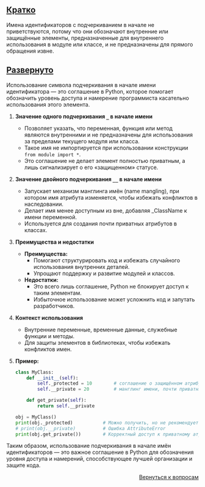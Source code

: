## <u>Кратко</u>

Имена идентификаторов с подчеркиванием в начале не приветствуются, потому что они обозначают внутренние или защищённые
элементы, предназначенные для внутреннего использования в модуле или классе, и не предназначены для прямого обращения
извне.

## <u>Развернуто</u>

Использование символа подчеркивания в начале имени идентификатора — это соглашение в Python, которое помогает обозначить
уровень доступа и намерение программиста касательно использования этого элемента.

1. **Значение одного подчеркивания `_` в начале имени**
    - Позволяет указать, что переменная, функция или метод являются внутренними и не предназначены для использования за
      пределами текущего модуля или класса.
    - Такое имя не импортируется при использовании конструкции `from module import *`.
    - Это соглашение не делает элемент полностью приватным, а лишь сигнализирует о его «защищенном» статусе.

2. **Значение двойного подчеркивания `__` в начале имени**
    - Запускает механизм манглинга имён (name mangling), при котором имя атрибута изменяется, чтобы избежать конфликтов
      в наследовании.
    - Делает имя менее доступным из вне, добавляя _ClassName к имени переменной.
    - Используется для создания почти приватных атрибутов в классах.

3. **Преимущества и недостатки**
    - **Преимущества:**
        - Помогают структурировать код и избежать случайного использования внутренних деталей.
        - Упрощают поддержку и развитие модулей и классов.
    - **Недостатки:**
        - Это всего лишь соглашение, Python не блокирует доступ к таким элементам.
        - Избыточное использование может усложнить код и запутать разработчиков.

4. **Контекст использования**
    - Внутренние переменные, временные данные, служебные функции и методы.
    - Для защиты элементов в библиотеках, чтобы избежать конфликтов имен.

5. **Пример:**
    ```python
    class MyClass:
        def __init__(self):
            self._protected = 10        # соглашение о защищённом атрибуте
            self.__private = 20         # манглинг имени, почти приватный атрибут

        def get_private(self):
            return self.__private

    obj = MyClass()
    print(obj._protected)           # Можно получить, но не рекомендуется
    # print(obj.__private)          # Ошибка AttributeError
    print(obj.get_private())        # Корректный доступ к приватному атрибуту
    ```

Таким образом, использование подчеркивания в начале имён идентификаторов — это важное соглашение в Python для
обозначения уровня доступа и намерений, способствующее лучшей организации и защите кода.

<div align="right">

[Вернуться к вопросам](../Вопросы.md)

</div>
